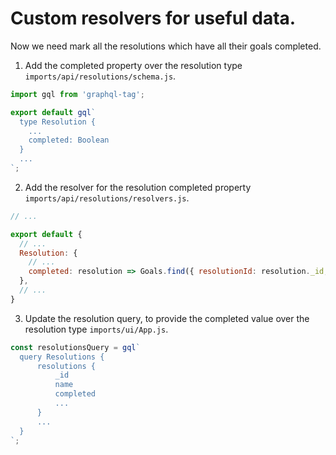 # Custom resolvers for useful data.

Now we need mark all the resolutions which have all their goals completed.

1. Add the completed property over the resolution type `imports/api/resolutions/schema.js`.

  ```js
  import gql from 'graphql-tag';

  export default gql`
    type Resolution {
      ...
      completed: Boolean
    }
    ...
  `;
  ```

2. Add the resolver for the resolution completed property `imports/api/resolutions/resolvers.js`.

  ```js
  // ...

  export default {
    // ...
    Resolution: {
      // ...
      completed: resolution => Goals.find({ resolutionId: resolution._id, completed: false }).count() == 0,
    },
    // ...
  }
  ```

3. Update the resolution query, to provide the completed value over the resolution type `imports/ui/App.js`.

  ```js
  const resolutionsQuery = gql`
    query Resolutions {
        resolutions {
            _id
            name
            completed
            ...
        }
        ...
    }
  `;
  ```
